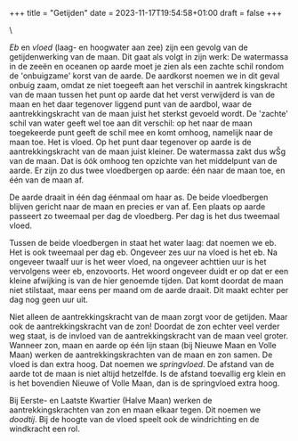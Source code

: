 +++
title = "Getijden"
date = 2023-11-17T19:54:58+01:00
draft = false
+++

\

*Eb* en *vloed* (laag- en hoogwater aan zee) zijn een gevolg van de
getijdenwerking van de maan. Dit gaat als volgt in zijn werk: De
watermassa in de zeeën en oceanen op aarde moet je zien als een zachte
schil rondom de \'onbuigzame\' korst van de aarde. De aardkorst noemen
we in dit geval onbuig zaam, omdat ze niet toegeeft aan het verschil in
aantrek kingskracht van de maan tussen het punt op aarde dat het verst
verwijderd is van de maan en het daar tegenover liggend punt van de
aardbol, waar de aantrekkingskracht van de maan juist het sterkst
gevoeld wordt. De \'zachte\' schil van water geeft wel toe aan dit
verschil: op het naar de maan toegekeerde punt geeft de schil mee en
komt omhoog, namelijk naar de maan toe. Het is vloed. Op het punt daar
tegenover op aarde is de aantrekkingskracht van de maan juist kleiner.
De watermassa zakt dus wŠg van de maan. Dat is óók omhoog ten opzichte
van het middelpunt van de aarde. Er zijn zo dus twee vloedbergen op
aarde: één naar de maan toe, en één van de maan af.

De aarde draait in één dag éénmaal om haar as. De beide vloedbergen
blijven gericht naar de maan en precies er van af. Een plaats op aarde
passeert zo tweemaal per dag de vloedberg. Per dag is het dus tweemaal
vloed.

Tussen de beide vloedbergen in staat het water laag: dat noemen we eb.
Het is ook tweemaal per dag eb. Ongeveer zes uur na vloed is het eb. Na
ongeveer twaalf uur is het weer vloed, na ongeveer achttien uur is het
vervolgens weer eb, enzovoorts. Het woord ongeveer duidt er op dat er
een kleine afwijking is van de hier genoemde tijden. Dat komt doordat de
maan niet stilstaat, maar eens per maand om de aarde draait. Dit maakt
echter per dag nog geen uur uit.

Niet alleen de aantrekkingskracht van de maan zorgt voor de getijden.
Maar ook de aantrekkingskracht van de zon! Doordat de zon echter veel
verder weg staat, is de invloed van de aantrekkingskracht van de maan
veel groter. Wanneer zon, maan en aarde op één lijn staan (bij Nieuwe
Maan en Volle Maan) werken de aantrekkingskrachten van de maan en zon
samen. De vloed is dan extra hoog. Dat noemen we *springvloed*. De
afstand van de aarde tot de maan is niet altijd hetzelfde. Is de afstand
toevallig erg klein en is het bovendien Nieuwe of Volle Maan, dan is de
springvloed extra hoog.

Bij Eerste- en Laatste Kwartier (Halve Maan) werken de
aantrekkingskrachten van zon en maan elkaar tegen. Dit noemen we
*doodtij*. Bij de hoogte van de vloed speelt ook de windrichting en de
windkracht een rol.
